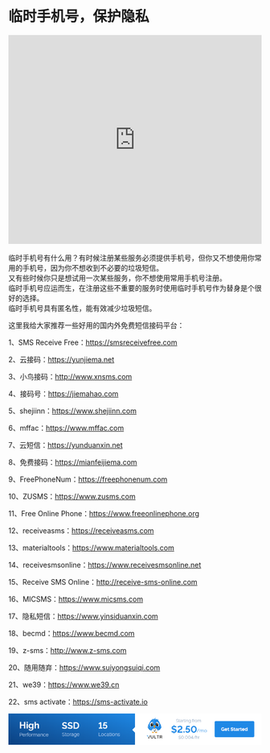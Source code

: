 # 临时手机号，保护隐私

<iframe width="100%" height="415" src="https://www.youtube.com/embed/Q7l0r2EwdSA" frameborder="0" allow="accelerometer; autoplay; encrypted-media; gyroscope; picture-in-picture" allowfullscreen></iframe>
<!-- <iframe width="100%" height="415" src="//player.bilibili.com/player.html?aid=582839549&bvid=BV1664y1T7v5&cid=180363054&page=1" scrolling="no" border="0" frameborder="no" framespacing="0" allowfullscreen="true"> </iframe> -->

临时手机号有什么用？有时候注册某些服务必须提供手机号，但你又不想使用你常用的手机号，因为你不想收到不必要的垃圾短信。<br />
又有些时候你只是想试用一次某些服务，你不想使用常用手机号注册。<br />
临时手机号应运而生，在注册这些不重要的服务时使用临时手机号作为替身是个很好的选择。<br />
临时手机号具有匿名性，能有效减少垃圾短信。

这里我给大家推荐一些好用的国内外免费短信接码平台：

1、SMS Receive Free：https://smsreceivefree.com

2、云接码：https://yunjiema.net

3、小鸟接码：http://www.xnsms.com

4、接码号：https://jiemahao.com

5、shejiinn：https://www.shejiinn.com

6、mffac：https://www.mffac.com

7、云短信：https://yunduanxin.net

8、免费接码：https://mianfeijiema.com

9、FreePhoneNum：https://freephonenum.com

10、ZUSMS：https://www.zusms.com

11、Free Online Phone：https://www.freeonlinephone.org

12、receiveasms：https://receiveasms.com

13、materialtools：https://www.materialtools.com

14、receivesmsonline：https://www.receivesmsonline.net

15、Receive SMS Online：http://receive-sms-online.com

16、MICSMS：https://www.micsms.com

17、隐私短信：https://www.yinsiduanxin.com

18、becmd：https://www.becmd.com

19、z-sms：http://www.z-sms.com

20、随用随弃：https://www.suiyongsuiqi.com

21、we39：https://www.we39.cn

22、sms activate：https://sms-activate.io

<a href="https://www.vultr.com/?ref=9634529-9J">![](../images/banner_1.png)</a>
